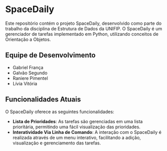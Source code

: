 # SpaceDaily

Este repositório contém o projeto SpaceDaily, desenvolvido como parte do trabalho da disciplina de Estrutura de Dados da UNIFIP. O SpaceDaily é um gerenciador de tarefas implementado em Python, utilizando conceitos de Orientação a Objetos.

## Equipe de Desenvolvimento
- Gabriel França
- Galvão Segundo
- Raniere Pimentel
- Lívia Vitória

## Funcionalidades Atuais
O SpaceDaily oferece as seguintes funcionalidades:
- **Lista de Prioridades**: As tarefas são gerenciadas em uma lista prioritária, permitindo uma fácil visualização das prioridades.
- **Interatividade Via Linha de Comando**: A interação com o SpaceDaily é realizada através de um menu interativo, facilitando a adição, visualização e gerenciamento das tarefas.